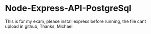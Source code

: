# Node-Express-API-PostgreSql

This is for my exam, please install express before running, the file cant upload in github, Thanks, Michael
